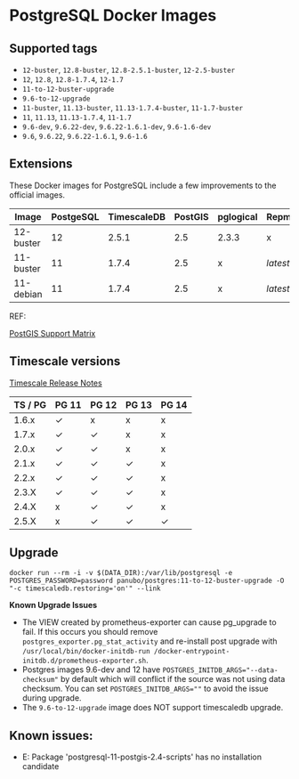 # PostgreSQL Docker Images

## Supported tags

* `12-buster`, `12.8-buster`, `12.8-2.5.1-buster`, `12-2.5-buster`
* `12`, `12.8`, `12.8-1.7.4`, `12-1.7`
* `11-to-12-buster-upgrade`
* `9.6-to-12-upgrade`
* `11-buster`, `11.13-buster`, `11.13-1.7.4-buster`, `11-1.7-buster`
* `11`, `11.13`, `11.13-1.7.4`, `11-1.7`
* `9.6-dev`, `9.6.22-dev`, `9.6.22-1.6.1-dev`, `9.6-1.6-dev`
* `9.6`, `9.6.22`, `9.6.22-1.6.1`, `9.6-1.6`

## Extensions

These Docker images for PostgreSQL include a few improvements to the official
images.

| Image     | PostgeSQL | TimescaleDB | PostGIS | pglogical | Repmgr |
| --------- | --------- | ----------- | ------- | --------- | ------ |
| 12-buster | 12        | 2.5.1       | 2.5     | 2.3.3     | x      |
| 11-buster | 11        | 1.7.4       | 2.5     | x         | _latest_ |
| 11-debian | 11        | 1.7.4       | 2.5     | x         | _latest_ |

REF:

[PostGIS Support Matrix](https://trac.osgeo.org/postgis/wiki/UsersWikiPostgreSQLPostGIS#PostGISSupportMatrix)

## Timescale versions

[Timescale Release Notes](https://docs.timescale.com/timescaledb/latest/overview/release-notes/)

| TS / PG | PG 11 | PG 12 | PG 13 | PG 14 |
| ------- | ----- | ----- | ----- | ----- |
| 1.6.x   | ✓     | x     | x     | x     |
| 1.7.x   | ✓     | ✓     | x     | x     |
| 2.0.x   | ✓     | ✓     | x     | x     |
| 2.1.x   | ✓     | ✓     | ✓     | x     |
| 2.2.x   | ✓     | ✓     | ✓     | x     |
| 2.3.X   | ✓     | ✓     | ✓     | x     |
| 2.4.X   | x     | ✓     | ✓     | x     |
| 2.5.X   | x     | ✓     | ✓     | ✓     |

## Upgrade

```
docker run --rm -i -v $(DATA_DIR):/var/lib/postgresql -e POSTGRES_PASSWORD=password panubo/postgres:11-to-12-buster-upgrade -O "-c timescaledb.restoring='on'" --link
```

**Known Upgrade Issues**

* The VIEW created by prometheus-exporter can cause pg_upgrade to fail. If this occurs you should remove `postgres_exporter.pg_stat_activity` and re-install post upgrade with `/usr/local/bin/docker-initdb-run /docker-entrypoint-initdb.d/prometheus-exporter.sh`.
* Postgres images 9.6-dev and 12 have `POSTGRES_INITDB_ARGS="--data-checksum"` by default which will conflict if the source was not using data checksum. You can set `POSTGRES_INITDB_ARGS=""` to avoid the issue during upgrade.
* The `9.6-to-12-upgrade` image does NOT support timescaledb upgrade.

## Known issues:

* E: Package 'postgresql-11-postgis-2.4-scripts' has no installation candidate
